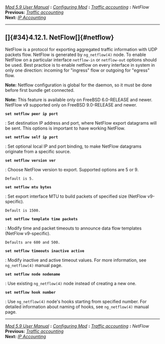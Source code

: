 [*Mpd 5.9 User Manual*](mpd.html) **:** [*Configuring Mpd*](mpd17.html)
**:** [*Traffic accounting*](mpd33.html) **:** *NetFlow*\
**Previous:** [*Traffic accounting*](mpd33.html)\
**Next:** [*IP Accounting*](mpd35.html)

------------------------------------------------------------------------

## []{#34}4.12.1. NetFlow[]{#netflow}

NetFlow is a protocol for exporting aggregated traffic information with
UDP packets flow. NetFlow is generated by `ng_netflow(4)` node. To
enable NetFlow on a particular interface `netflow-in` or `netflow-out`
options should be used. Best practice is to enable netflow on every
interface in system in only one direction: incoming for \"ingress\" flow
or outgoing for \"egress\" flow.

**Note:** Netflow configuration is global for the daemon, so it must be
done before first bundle get connected.

**Note:** This feature is available only on FreeBSD 6.0-RELEASE and
newer. NetFlow v9 supported only on FreeBSD 9.0-RELEASE and newer.

**`set netflow peer ip port`**

:   Set destination IP address and port, where NetFlow export datagrams
    will be sent. This options is important to have working NetFlow.

**`set netflow self ip port`**

:   Set optional local IP and port binding, to make NetFlow datagrams
    originate from a specific source.

**`set netflow version ver`**

:   Choose NetFlow version to export. Supported options are 5 or 9.

    Default is 5.

**`set netflow mtu bytes`**

:   Set export interface MTU to build packets of specified size (NetFlow
    v9-specific).

    Default is 1500.

**`set netflow template time packets`**

:   Modify time and packet timeouts to announce data flow templates
    (NetFlow v9-specific).

    Defaults are 600 and 500.

**`set netflow timeouts inactive active`**

:   Modify inactive and active timeout values. For more information, see
    `ng_netflow(4)` manual page.

**`set netflow node nodename`**

:   Use existing `ng_netflow(4)` node instead of creating a new one.

**`set netflow hook number`**

:   Use `ng_netflow(4)` node\'s hooks starting from specified number.
    For detailed information about naming of hooks, see `ng_netflow(4)`
    manual page.

------------------------------------------------------------------------

[*Mpd 5.9 User Manual*](mpd.html) **:** [*Configuring Mpd*](mpd17.html)
**:** [*Traffic accounting*](mpd33.html) **:** *NetFlow*\
**Previous:** [*Traffic accounting*](mpd33.html)\
**Next:** [*IP Accounting*](mpd35.html)
